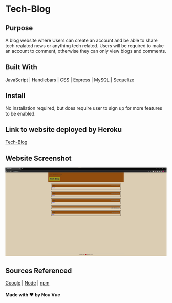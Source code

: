 # Tech-Blog

## Purpose

A blog website where Users can create an account and be able to share tech realated news or anything tech related. Users will be required to make an account to comment, otherwise they can only view blogs and comments.

## Built With
JavaScript | Handlebars | CSS | Express | MySQL | Sequelize
## Install

No installation required, but does require user to sign up for more features to be enabled.

## Link to website deployed by Heroku
[Tech-Blog](https://tech-blog-boyee.herokuapp.com/)

## Website Screenshot

![](https://github.com/AndyBoyee604/Tech-Blog/blob/main/public/images/Tech-Blog.jpg)

## Sources Referenced

[Google](https://www.google.com) |
[Node](https://nodejs.org/en/) |
[npm](https://www.npmjs.com/package/inquirer)

#### Made with ❤️ by Nou Vue
